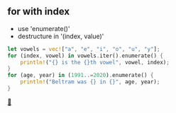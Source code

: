 ## for with index

* use 'enumerate()'
* destructure in '(index, value)'

```rust
let vowels = vec!["a", "e", "i", "o", "u", "y"];
for (index, vowel) in vowels.iter().enumerate() {
    println!("{} is the {}th vowel", vowel, index);
}
for (age, year) in (1991..=2020).enumerate() {
    println!("Beltram was {} in {}", age, year);
}
```

[📒](https://doc.rust-lang.org/1.17.0/book/loops.html#enumerate)